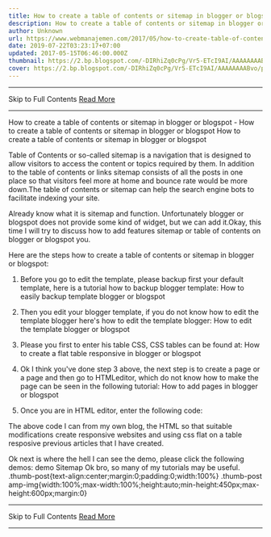 ```yaml
---
title: How to create a table of contents or sitemap in blogger or blogspot
description: How to create a table of contents or sitemap in blogger or blogspot
author: Unknown
url: https://www.webmanajemen.com/2017/05/how-to-create-table-of-contents-or-sitemap-blogger.html
date: 2019-07-22T03:23:17+07:00
updated: 2017-05-15T06:46:00.000Z
thumbnail: https://2.bp.blogspot.com/-DIRhiZq0cPg/Vr5-ETcI9AI/AAAAAAAABvo/pwTQPnRlg60/s640/gambar-sitemap-blogger-min.jpg
cover: https://2.bp.blogspot.com/-DIRhiZq0cPg/Vr5-ETcI9AI/AAAAAAAABvo/pwTQPnRlg60/s640/gambar-sitemap-blogger-min.jpg
---
```


<hr/> Skip to Full Contents <a href="https://www.webmanajemen.com/2017/05/how-to-create-table-of-contents-or-sitemap-blogger.html" rel="follow" class="button" id="read-more">Read More</a> <hr/> How to create a table of contents or sitemap in blogger or blogspot - How to create a table of contents or sitemap in blogger or blogspot How to create a table of contents or sitemap in blogger or blogspot



  Table of Contents or so-called sitemap is a navigation that is designed to allow visitors to access the content or topics required by them. In addition to the table of contents or links sitemap consists of all the posts in one place so that visitors feel more at home and bounce rate would be more down.The table of contents or sitemap can help the search engine bots to facilitate indexing your site.

 Already know what it is sitemap and function. Unfortunately blogger or blogspot does not provide some kind of widget, but we can add it.Okay, this time I will try to discuss how to add features sitemap or table of contents on blogger or blogspot you.

 Here are the steps how to create a table of contents or sitemap in blogger or blogspot:
1. Before you go to edit the template, please backup first your default template, here is a tutorial how to backup blogger template:
How to easily backup template blogger or blogspot

 2. Then you edit your blogger template, if you do not know how to edit the template blogger here's how to edit the template blogger:
How to edit the template blogger or blogspot

 3. Please you first to enter his table CSS, CSS tables can be found at:
How to create a flat table responsive in blogger or blogspot

 4. Ok I think you've done step 3 above, the next step is to create a page or a page and then go to HTMLeditor, which do not know how to make the page can be seen in the following tutorial:
How to add pages in blogger or blogspot

 5. Once you are in HTML editor, enter the following code:

The above code I can from my own blog, the HTML so that suitable modifications create responsive websites and using css flat on a table resposive previous articles that I have created.

 Ok next is where the hell I can see the demo, please click the following demos:
demo Sitemap
Ok bro, so many of my tutorials may be useful.
.thumb-post{text-align:center;margin:0;padding:0;width:100%} .thumb-post amp-img{width:100%;max-width:100%;height:auto;min-height:450px;max-height:600px;margin:0} <hr/> Skip to Full Contents <a href="https://www.webmanajemen.com/2017/05/how-to-create-table-of-contents-or-sitemap-blogger.html" rel="follow" class="button" id="read-more">Read More</a> <hr/>